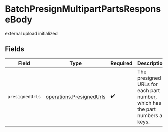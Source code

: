 # BatchPresignMultipartPartsResponseBody

external upload initialized


## Fields

| Field                                                                                                                                                                                                                                                                                                 | Type                                                                                                                                                                                                                                                                                                  | Required                                                                                                                                                                                                                                                                                              | Description                                                                                                                                                                                                                                                                                           | Example                                                                                                                                                                                                                                                                                               |
| ----------------------------------------------------------------------------------------------------------------------------------------------------------------------------------------------------------------------------------------------------------------------------------------------------- | ----------------------------------------------------------------------------------------------------------------------------------------------------------------------------------------------------------------------------------------------------------------------------------------------------- | ----------------------------------------------------------------------------------------------------------------------------------------------------------------------------------------------------------------------------------------------------------------------------------------------------- | ----------------------------------------------------------------------------------------------------------------------------------------------------------------------------------------------------------------------------------------------------------------------------------------------------- | ----------------------------------------------------------------------------------------------------------------------------------------------------------------------------------------------------------------------------------------------------------------------------------------------------- |
| `presignedUrls`                                                                                                                                                                                                                                                                                       | [operations.PresignedUrls](../../../sdk/models/operations/presignedurls.md)                                                                                                                                                                                                                           | :heavy_check_mark:                                                                                                                                                                                                                                                                                    | The presigned URLs for each part number, which has the part numbers as keys.                                                                                                                                                                                                                          | {"1":"https://discourse-martin-uploads-test.s3.us-east-2.amazonaws.com/temp/uploads/default/123abc/123abc.jpg?partNumber=1&uploadId=123456abcd&X-Amz-Algorithm=AWS4-HMAC-SHA256&X-Amz-Credential=test&X-Amz-Date=20211222T012336Z&X-Amz-Expires=600&X-Amz-SignedHeaders=host&X-Amz-Signature=abc123"} |